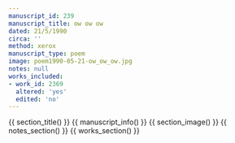 ```yaml
---
manuscript_id: 239
manuscript_title: ow ow ow
dated: 21/5/1990
circa: ''
method: xerox
manuscript_type: poem
image: poem1990-05-21-ow_ow_ow.jpg
notes: null
works_included:
- work_id: 2369
  altered: 'yes'
  edited: 'no'
---
```


{{ section_title() }}
{{ manuscript_info() }}
{{ section_image() }}
{{ notes_section() }}
{{ works_section() }}
